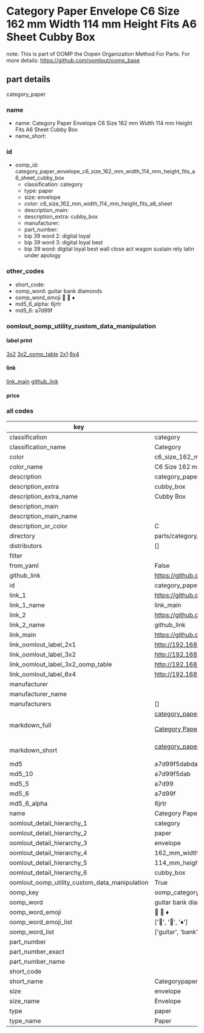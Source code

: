 # Category Paper Envelope C6 Size 162 mm Width 114 mm Height Fits A6 Sheet Cubby Box  

note: This is part of OOMP the Oopen Organization Method For Parts. For more details: https://github.com/oomlout/oomp_base

##  part details



category_paper

### name
* name: Category Paper Envelope C6 Size 162 mm Width 114 mm Height Fits A6 Sheet Cubby Box
* name_short: 
### id
* oomp_id: category_paper_envelope_c6_size_162_mm_width_114_mm_height_fits_a6_sheet_cubby_box
  * classification: category
  * type: paper
  * size: envelope
  * color: c6_size_162_mm_width_114_mm_height_fits_a6_sheet
  * description_main: 
  * description_extra: cubby_box
  * manufacturer: 
  * part_number: 
  * bip 39 word 2: digital loyal
  * bip 39 word 3: digital loyal best
  * bip 39 word: digital loyal best wall close act wagon sustain rely latin under apology

### other_codes
* short_code: 
* oomp_word: guitar bank diamonds
* oomp_word_emoji :guitar: :bank: :diamonds:
* md5_6_alpha: 6jrtr
* md5_6: a7d99f






### oomlout_oomp_utility_custom_data_manipulation
#### label print
[3x2](http://192.168.1.245:1112/?label=oomp%206jrtr)
[3x2_oomp_table](http://192.168.1.107:1112/?label=oomp%206jrtr)
[2x1](http://192.168.1.242:1112/?label=oomp%206jrtr)
[6x4](http://192.168.1.55:1112/?label=oomp%206jrtr)    

#### link

[link_main](https://github.com/oomlout/oomlout_oomp_current_version_messy/tree/main/parts/category_paper_envelope_c6_size_162_mm_width_114_mm_height_fits_a6_sheet_cubby_box) [github_link](https://github.com/oomlout/oomlout_oomp_part_src/tree/main/parts/category_paper_envelope_c6_size_162_mm_width_114_mm_height_fits_a6_sheet_cubby_box)                             

#### price







### all codes 
| key | value |  
| --- | --- |  
| classification | category |  
| classification_name | Category |  
| color | c6_size_162_mm_width_114_mm_height_fits_a6_sheet |  
| color_name | C6 Size 162 mm Width 114 mm Height Fits A6 Sheet |  
| description | category_paper |  
| description_extra | cubby_box |  
| description_extra_name | Cubby Box |  
| description_main |  |  
| description_main_name |  |  
| description_or_color | C  |  
| directory | parts/category_paper_envelope_c6_size_162_mm_width_114_mm_height_fits_a6_sheet_cubby_box |  
| distributors | [] |  
| filter |  |  
| from_yaml | False |  
| github_link | https://github.com/oomlout/oomlout_oomp_part_src/tree/main/parts/category_paper_envelope_c6_size_162_mm_width_114_mm_height_fits_a6_sheet_cubby_box |  
| id | category_paper_envelope_c6_size_162_mm_width_114_mm_height_fits_a6_sheet_cubby_box |  
| link_1 | https://github.com/oomlout/oomlout_oomp_current_version_messy/tree/main/parts/category_paper_envelope_c6_size_162_mm_width_114_mm_height_fits_a6_sheet_cubby_box |  
| link_1_name | link_main |  
| link_2 | https://github.com/oomlout/oomlout_oomp_part_src/tree/main/parts/category_paper_envelope_c6_size_162_mm_width_114_mm_height_fits_a6_sheet_cubby_box |  
| link_2_name | github_link |  
| link_main | https://github.com/oomlout/oomlout_oomp_current_version_messy/tree/main/parts/category_paper_envelope_c6_size_162_mm_width_114_mm_height_fits_a6_sheet_cubby_box |  
| link_oomlout_label_2x1 | http://192.168.1.242:1112/?label=oomp%206jrtr |  
| link_oomlout_label_3x2 | http://192.168.1.245:1112/?label=oomp%206jrtr |  
| link_oomlout_label_3x2_oomp_table | http://192.168.1.107:1112/?label=oomp%206jrtr |  
| link_oomlout_label_6x4 | http://192.168.1.55:1112/?label=oomp%206jrtr |  
| manufacturer |  |  
| manufacturer_name |  |  
| manufacturers | [] |  
| markdown_full | [category_paper_envelope_c6_size_162_mm_width_114_mm_height_fits_a6_sheet_cubby_box](https://github.com/oomlout/oomlout_oomp_current_version_messy/tree/main/parts/category_paper_envelope_c6_size_162_mm_width_114_mm_height_fits_a6_sheet_cubby_box)<br>[](https://github.com/oomlout/oomlout_oomp_current_version_messy/tree/main/parts/category_paper_envelope_c6_size_162_mm_width_114_mm_height_fits_a6_sheet_cubby_box)<br>[Category Paper Envelope C6 Size 162 Mm Width 114 Mm Height Fits A6 Sheet Cubby Box](https://github.com/oomlout/oomlout_oomp_current_version_messy/tree/main/parts/category_paper_envelope_c6_size_162_mm_width_114_mm_height_fits_a6_sheet_cubby_box)<br><br> |  
| markdown_short | [category_paper_envelope_c6_size_162_mm_width_114_mm_height_fits_a6_sheet_cubby_box](https://github.com/oomlout/oomlout_oomp_current_version_messy/tree/main/parts/category_paper_envelope_c6_size_162_mm_width_114_mm_height_fits_a6_sheet_cubby_box)<br><br> |  
| md5 | a7d99f5dabdafec80995df6a2aa121ef |  
| md5_10 | a7d99f5dab |  
| md5_5 | a7d99 |  
| md5_6 | a7d99f |  
| md5_6_alpha | 6jrtr |  
| name | Category Paper Envelope C6 Size 162 mm Width 114 mm Height Fits A6 Sheet Cubby Box |  
| oomlout_detail_hierarchy_1 | category |  
| oomlout_detail_hierarchy_2 | paper |  
| oomlout_detail_hierarchy_3 | envelope |  
| oomlout_detail_hierarchy_4 | 162_mm_width |  
| oomlout_detail_hierarchy_5 | 114_mm_height |  
| oomlout_detail_hierarchy_6 | cubby_box |  
| oomlout_oomp_utility_custom_data_manipulation | True |  
| oomp_key | oomp_category_paper_envelope_c6_size_162_mm_width_114_mm_height_fits_a6_sheet_cubby_box |  
| oomp_word | guitar bank diamonds |  
| oomp_word_emoji | :guitar: :bank: :diamonds: |  
| oomp_word_emoji_list | [':guitar:', ':bank:', ':diamonds:'] |  
| oomp_word_list | ['guitar', 'bank', 'diamonds'] |  
| part_number |  |  
| part_number_exact |  |  
| part_number_name |  |  
| short_code |  |  
| short_name | Categorypaper |  
| size | envelope |  
| size_name | Envelope |  
| type | paper |  
| type_name | Paper |  
